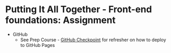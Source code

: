 # Putting It All Together - Front-end foundations: Assignment

* GitHub
    * See Prep Course - [GitHub Checkpoint](https://courses.thinkful.com/wd-html-css-v2/checkpoint/8) for refresher on how to deploy to GitHub Pages
